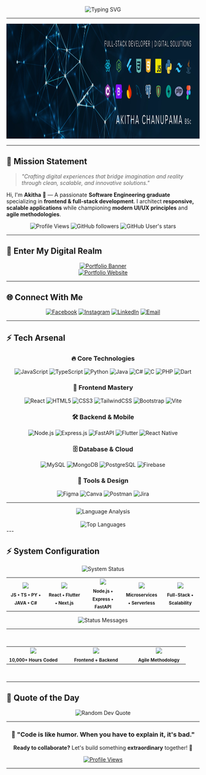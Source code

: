 <div align="center">
  
  ![Typing SVG](https://readme-typing-svg.herokuapp.com?font=Fira+Code&weight=500&size=32&pause=1000&color=00D9FF&center=true&vCenter=true&random=false&width=600&lines=SOFTWARE+ENGINEERING+GRADUATE;FULL-STACK+DEVELOPER;UI%2FUX+ENTHUSIAST;CLEAN+CODE+ADVOCATOR;AGILE+PRACTITIONER)
  
</div>

---

<div align="center">
  <img src="https://github.com/Akitha-Chanupama/Akitha-Chanupama/blob/main/Dark%20Blue%20Abstract%20Technology%20LinkedIn%20Banner%20(1).jpg" alt="Futuristic Developer Banner" width="100%" height="300"/>
</div>



---

## 🎯 **Mission Statement**

> *"Crafting digital experiences that bridge imagination and reality through clean, scalable, and innovative solutions."*

Hi, I'm **Akitha** 👋 — A passionate **Software Engineering graduate** specializing in **frontend & full-stack development**. I architect **responsive, scalable applications** while championing **modern UI/UX principles** and **agile methodologies**.

<div align="center">
  
  ![Profile Views](https://komarev.com/ghpvc/?username=Akitha-Chanupama&color=00d9ff&style=for-the-badge&label=PROFILE+VIEWS)
  ![GitHub followers](https://img.shields.io/github/followers/Akitha-Chanupama?color=00d9ff&style=for-the-badge&label=FOLLOWERS)
  ![GitHub User's stars](https://img.shields.io/github/stars/Akitha-Chanupama?color=00d9ff&style=for-the-badge&label=STARS)
  
</div>


---


## 🌌 **Enter My Digital Realm**

<div align="center">
  
  <a href="https://your-website.com" target="_blank">
    <img src="https://readme-typing-svg.herokuapp.com?font=Orbitron&weight=700&size=28&duration=3000&pause=1000&color=00D9FF&center=true&vCenter=true&width=600&height=80&lines=🚀+EXPLORE+MY+PORTFOLIO;💫+INTERACTIVE+EXPERIENCES;⚡+LIVE+PROJECTS+%26+DEMOS;🎯+CUTTING-EDGE+INNOVATIONS" alt="Portfolio Banner"/>
  </a>
  
  <br>
  
  <a href="https://akithachanupama.com" target="_blank">
    <img src="https://img.shields.io/badge/_VISIT_MY_PERSONAL_WEBSITE-FF6B6B?style=for-the-badge&logoColor=white&labelColor=1a1a2e&color=16213e&logo=data:image/svg+xml;base64,PHN2ZyB3aWR0aD0iMjQiIGhlaWdodD0iMjQiIHZpZXdCb3g9IjAgMCAyNCAyNCIgZmlsbD0ibm9uZSIgeG1sbnM9Imh0dHA6Ly93d3cudzMub3JnLzIwMDAvc3ZnIj4KPHBhdGggZD0iTTEyIDJMMTMuMDkgOC4yNkwyMCA5TDEzLjA5IDE1Ljc0TDEyIDIyTDEwLjkxIDE1Ljc0TDQgOUwxMC45MSA4LjI2TDEyIDJaIiBmaWxsPSIjMDBEOUZGIi8+Cjwvc3ZnPgo=" alt="Portfolio Website" width="300"/>
  </a>
  
</div>

---
## 🌐 **Connect With Me**

<div align="center">
  
  [![Facebook](https://img.shields.io/badge/Facebook-1877F2.svg?style=for-the-badge&logo=Facebook&logoColor=white)](https://www.facebook.com/akitha.chanupama)
  [![Instagram](https://img.shields.io/badge/Instagram-E4405F.svg?style=for-the-badge&logo=Instagram&logoColor=white)](https://www.instagram.com/akitha_chanupama/)
  [![LinkedIn](https://img.shields.io/badge/LinkedIn-0077B5.svg?style=for-the-badge&logo=linkedin&logoColor=white)](https://www.linkedin.com/in/akitha-chanupama-478b4126b)
  [![Email](https://img.shields.io/badge/Email-D14836?style=for-the-badge&logo=gmail&logoColor=white)](mailto:akithachanupama@gmail.com)
  
</div>

---

## ⚡ **Tech Arsenal**

<div align="center">

### **🔥 Core Technologies**
![JavaScript](https://img.shields.io/badge/JavaScript-F7DF1E?style=for-the-badge&logo=javascript&logoColor=black)
![TypeScript](https://img.shields.io/badge/TypeScript-007ACC?style=for-the-badge&logo=typescript&logoColor=white)
![Python](https://img.shields.io/badge/Python-3776AB?style=for-the-badge&logo=python&logoColor=white)
![Java](https://img.shields.io/badge/Java-ED8B00?style=for-the-badge&logo=openjdk&logoColor=white)
![C#](https://img.shields.io/badge/C%23-239120?style=for-the-badge&logo=csharp&logoColor=white)
![C](https://img.shields.io/badge/C-00599C?style=for-the-badge&logo=c&logoColor=white)
![PHP](https://img.shields.io/badge/PHP-777BB4?style=for-the-badge&logo=php&logoColor=white)
![Dart](https://img.shields.io/badge/Dart-0175C2?style=for-the-badge&logo=dart&logoColor=white)

### **🎨 Frontend Mastery**
![React](https://img.shields.io/badge/React-20232A?style=for-the-badge&logo=react&logoColor=61DAFB)
![HTML5](https://img.shields.io/badge/HTML5-E34F26?style=for-the-badge&logo=html5&logoColor=white)
![CSS3](https://img.shields.io/badge/CSS3-1572B6?style=for-the-badge&logo=css3&logoColor=white)
![TailwindCSS](https://img.shields.io/badge/Tailwind_CSS-38B2AC?style=for-the-badge&logo=tailwind-css&logoColor=white)
![Bootstrap](https://img.shields.io/badge/Bootstrap-7952B3?style=for-the-badge&logo=bootstrap&logoColor=white)
![Vite](https://img.shields.io/badge/Vite-646CFF?style=for-the-badge&logo=vite&logoColor=white)

### **🛠️ Backend & Mobile**
![Node.js](https://img.shields.io/badge/Node.js-43853D?style=for-the-badge&logo=node.js&logoColor=white)
![Express.js](https://img.shields.io/badge/Express.js-404D59?style=for-the-badge&logo=express&logoColor=white)
![FastAPI](https://img.shields.io/badge/FastAPI-005571?style=for-the-badge&logo=fastapi&logoColor=white)
![Flutter](https://img.shields.io/badge/Flutter-02569B?style=for-the-badge&logo=flutter&logoColor=white)
![React Native](https://img.shields.io/badge/React_Native-20232A?style=for-the-badge&logo=react&logoColor=61DAFB)

### **🗄️ Database & Cloud**
![MySQL](https://img.shields.io/badge/MySQL-4479A1?style=for-the-badge&logo=mysql&logoColor=white)
![MongoDB](https://img.shields.io/badge/MongoDB-4EA94B?style=for-the-badge&logo=mongodb&logoColor=white)
![PostgreSQL](https://img.shields.io/badge/PostgreSQL-316192?style=for-the-badge&logo=postgresql&logoColor=white)
![Firebase](https://img.shields.io/badge/Firebase-FFCA28?style=for-the-badge&logo=firebase&logoColor=black)

### **🎯 Tools & Design**
![Figma](https://img.shields.io/badge/Figma-F24E1E?style=for-the-badge&logo=figma&logoColor=white)
![Canva](https://img.shields.io/badge/Canva-00C4CC?style=for-the-badge&logo=canva&logoColor=white)
![Postman](https://img.shields.io/badge/Postman-FF6C37?style=for-the-badge&logo=postman&logoColor=white)
![Jira](https://img.shields.io/badge/Jira-0052CC?style=for-the-badge&logo=jira&logoColor=white)

</div>

---

<div align="center">
  <img src="https://readme-typing-svg.herokuapp.com?font=JetBrains+Mono&weight=600&size=18&duration=2000&pause=2000&color=00D9FF&center=true&vCenter=true&width=500&lines=ANALYZING+CODEBASE...;COMPILING+STATS...;🔍+LANGUAGE+METRICS+LOADED&typeSpeed=0&deleteSpeed=0" alt="Language Analysis"/>
<br><br>
  <img src="https://github-readme-stats.vercel.app/api/top-langs/?username=Akitha-Chanupama&layout=compact&theme=radical&bg_color=0d1117&border_color=00d9ff&title_color=00d9ff&text_color=ffffff&icon_color=00d9ff&hide_border=false&border_radius=10" alt="Top Languages" width="500"/>
<br>
</div>  
---



## ⚡ **System Configuration**

<div align="center">
  
  


  <img src="https://readme-typing-svg.herokuapp.com?font=JetBrains+Mono&size=16&duration=2000&pause=500&color=00D9FF&center=true&vCenter=true&width=400&lines=💻+CORE_LANGUAGES_LOADED;⚡+FRAMEWORKS_OPTIMIZED;🏗️+ARCHITECTURE_DEPLOYED" alt="System Status"/>

  
  
  <br>
  
  <table>
    <tr>
      <td align="center" width="20%">
        <img src="https://img.shields.io/badge/STACK-00D9FF?style=for-the-badge&logoColor=white&labelColor=1a1a2e"/>
        <br><sub><b>JS • TS • PY • JAVA • C#</b></sub>
      </td>
      <td align="center" width="20%">
        <img src="https://img.shields.io/badge/FRONTEND-4ECDC4?style=for-the-badge&logoColor=white&labelColor=1a1a2e"/>
        <br><sub><b>React • Flutter • Next.js</b></sub>
      </td>
      <td align="center" width="20%">
        <img src="https://img.shields.io/badge/BACKEND-45B7D1?style=for-the-badge&logoColor=white&labelColor=1a1a2e"/>
        <br><sub><b>Node.js • Express • FastAPI</b></sub>
      </td>
      <td align="center" width="20%">
        <img src="https://img.shields.io/badge/CLOUD-96CEB4?style=for-the-badge&logoColor=white&labelColor=1a1a2e"/>
        <br><sub><b>Microservices • Serverless</b></sub>
      </td>
      <td align="center" width="20%">
        <img src="https://img.shields.io/badge/FOCUS-FECA57?style=for-the-badge&logoColor=white&labelColor=1a1a2e"/>
        <br><sub><b>Full-Stack • Scalability</b></sub>
      </td>
    </tr>
  </table>
  

  
  <img src="https://readme-typing-svg.herokuapp.com?font=JetBrains+Mono&weight=600&size=14&duration=3000&pause=1000&color=888888&center=true&vCenter=true&width=600&lines=🔧+DEBUG_MODE%3A+console.log()+%7C%7C+no_shame;🚀+STATUS%3A+Building+next-gen+applications;💡+MISSION%3A+Code+%2B+Creativity+%3D+Innovation" alt="Status Messages"/>
  
</div>

---


<div align="center">
  
<br>
  <table>
  <tr>
    <td align="center" width="30%">
      <img src="https://img.shields.io/badge/XP_EARNED-007ACC?style=for-the-badge&logo=data:image/svg+xml;base64,PHN2ZyB3aWR0aD0iMjQiIGhlaWdodD0iMjQiIHZpZXdCb3g9IjAgMCAyNCAyNCIgZmlsbD0ibm9uZSIgeG1sbnM9Imh0dHA6Ly93d3cudzMub3JnLzIwMDAvc3ZnIj4KPHBhdGggZD0iTTEyIDJMMTMuMDkgOC4yNkwyMCA5TDEzLjA5IDE1Ljc0TDEyIDIyTDEwLjkxIDE1Solid0TDQgOUwxMC45MSA4LjI2TDEyIDJaIiBmaWxsPSIjRkZENzAwIi8+Cjwvc3ZnPgo="/>
      <br><sub><b>10,000+ Hours Coded</b></sub>
    </td>
    <td align="center" width="40%">
      <img src="https://img.shields.io/badge/COMBO_MULTIPLIER-007ACC?style=for-the-badge&logo=data:image/svg+xml;base64,PHN2ZyB3aWR0aD0iMjQiIGhlaWdodD0iMjQiIHZpZXdCb3g9IjAgMCAyNCAyNCIgZmlsbD0ibm9uZSIgeG1sbnM9Imh0dHA6Ly93d3cudzMub3JnLzIwMDAvc3ZnIj4KPHBhdGggZD0iTTkgMTFIMTVMMTMgMTNIMTFMOSAxMVoiIGZpbGw9IiM0RUNEQUM0Ii8+CjxwYXRoIGQ9Ik0yMSAxNlY0QTIgMiAwIDAwMTkgMkg1QzMuOSAyIDMgMi45IDMgNFYxNkMzIDE3LjEgMy45IDE4IDUgMThIMTlDMjAuMSAxOCAyMSAxNy4xIDIxIDE2WiIgc3Ryb2tlPSIjNEVDREE0IiBzdHJva2Utd2lkdGg9IjIiIGZpbGw9Im5vbmUiLz4KPC9zdmc+"/>
      <br><sub><b>Frontend + Backend</b></sub>
    </td>
    <td align="center" width="30%">
      <img src="https://img.shields.io/badge/POWER_UP-007ACC?style=for-the-badge&logo=data:image/svg+xml;base64,PHN2ZyB3aWR0aD0iMjQiIGhlaWdodD0iMjQiIHZpZXdCb3g9IjAgMCAyNCAyNCIgZmlsbD0ibm9uZSIgeG1sbnM9Imh0dHA6Ly93d3cudzMub3JnLzIwMDAvc3ZnIj4KPHBhdGggZD0iTTEzIDJMMTEgN0g2TDEwIDIyTDEzIDlIMThMMTMgMloiIGZpbGw9IiNGMzlDMTIiLz4KPC9zdmc+"/>
      <br><sub><b>Agile Methodology</b></sub>
    </td>
  </tr>
</table>
  
  <br>
  
</div>

---

## 🌟 **Quote of the Day**

<div align="center">
  <img src="https://quotes-github-readme.vercel.app/api?type=horizontal&theme=radical" alt="Random Dev Quote"/>
</div>

---

<div align="center">
  
  ### 🚀 **"Code is like humor. When you have to explain it, it's bad."** 
  
  **Ready to collaborate?** Let's build something **extraordinary** together! 🌟
  
  [![Profile Views](https://komarev.com/ghpvc/?username=Akitha-Chanupama&color=blueviolet&style=for-the-badge&label=VISITORS)](https://github.com/Akitha-Chanupama)
  
</div>

---


